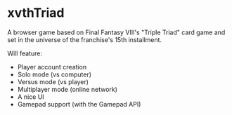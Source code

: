 # xvthTriad

A browser game based on Final Fantasy VIII's "Triple Triad" card game and set in the universe of the franchise's 15th installment.

Will feature:
- Player account creation
- Solo mode (vs computer)
- Versus mode (vs player)
- Multiplayer mode (online network)
- A nice UI
- Gamepad support (with the Gamepad API)
